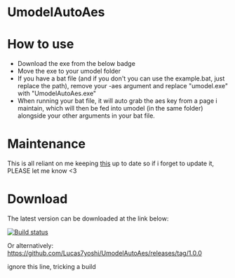 # UmodelAutoAes

# How to use
- Download the exe from the below badge
- Move the exe to your umodel folder
- If you have a bat file (and if you don't you can use the example.bat, just replace the path), remove your -aes argument and replace "umodel.exe" with "UmodelAutoAes.exe"
- When running your bat file, it will auto grab the aes key from a page i maintain, which will then be fed into umodel (in the same folder) alongside your other arguments in your bat file.

# Maintenance
This is all reliant on me keeping [this](https://github.com/Lucas7yoshi/Lucas7yoshi.github.io/blob/master/aes.html) up to date so if i forget to update it, PLEASE let me know <3

# Download
The latest version can be downloaded at the link below:

[![Build status](https://ci.appveyor.com/api/projects/status/tvhij08a6cotfuta?svg=true)](https://ci.appveyor.com/project/Lucas/umodelautoaes/build/artifacts)

Or alternatively:
https://github.com/Lucas7yoshi/UmodelAutoAes/releases/tag/1.0.0

ignore this line, tricking a build
